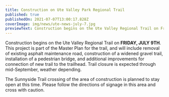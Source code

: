 ```yaml
---
title: Construction on Ute Valley Park Regional Trail
published: true
publishedOn: 2021-07-07T13:00:17.828Z
coverImage: img/news/ute-news-july-7.jpg
previewText: Construction begins on the Ute Valley Regional Trail on Friday, July 9th
---
```


Construction begins on the Ute Valley Regional Trail on **FRIDAY, JULY 9TH**. This project is part of the Master Plan for the trail, and will include removal of existing asphalt maintenance road, construction of a widened gravel trail, installation of a pedestrian bridge, and additional improvements for connection of new trail to the trailhead. Trail closure is expected through mid-September, weather depending.

The Sunnyside Trail crossing of the area of construction is planned to stay open at this time. Please follow the directions of signage in this area and cross with caution.
